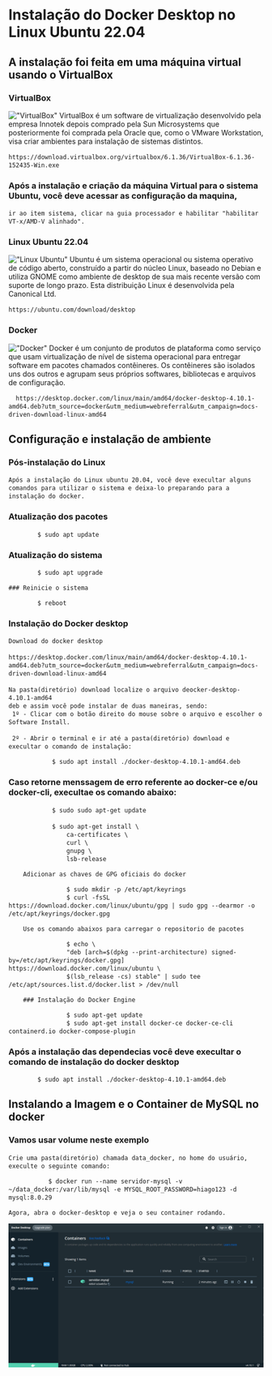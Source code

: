 # Instalação do Docker Desktop no Linux Ubuntu 22.04
## A instalação foi feita em uma máquina virtual usando o VirtualBox
### VirtualBox
!["VirtualBox"](https://www.megaleechers.com/storage/Oracle-VM-VirtualBox-Icon.png)
    VirtualBox é um software de virtualização desenvolvido pela empresa Innotek depois comprado pela Sun Microsystems 
    que posteriormente foi comprada pela Oracle que, como o VMware Workstation, visa criar ambientes para instalação 
    de sistemas distintos. 

    https://download.virtualbox.org/virtualbox/6.1.36/VirtualBox-6.1.36-152435-Win.exe

 ### Após a instalação e criação da máquina Virtual para o sistema Ubuntu,  você deve acessar as configuração da maquina,
    ir ao item sistema, clicar na guia processador e habilitar "habilitar VT-x/AMD-V alinhado".

### Linux Ubuntu 22.04
!["Linux Ubuntu"](https://iconarchive.com/download/i98405/dakirby309/simply-styled/OS-Ubuntu.ico)
    Ubuntu é um sistema operacional ou sistema operativo de código aberto, construído a partir do núcleo Linux, baseado no Debian 
    e utiliza GNOME como ambiente de desktop de sua mais recente versão com suporte de longo prazo. 
    Esta distribuição Linux é desenvolvida pela Canonical Ltd. 

    https://ubuntu.com/download/desktop

### Docker
!["Docker"](https://res.cloudinary.com/crunchbase-production/image/upload/c_lpad,h_256,w_256,f_auto,q_auto:eco,dpr_1/ywjqppks5ffcnbfjuttq)
      Docker é um conjunto de produtos de plataforma como serviço que usam virtualização de nível de sistema 
    operacional para entregar software em pacotes chamados contêineres. 
      Os contêineres são isolados uns dos outros e agrupam seus próprios softwares, bibliotecas e arquivos de configuração.
      
      https://desktop.docker.com/linux/main/amd64/docker-desktop-4.10.1-amd64.deb?utm_source=docker&utm_medium=webreferral&utm_campaign=docs-driven-download-linux-amd64

## Configuração e instalação de ambiente

### Pós-instalação do Linux 
    Após a instalação do Linux ubuntu 20.04, você deve execultar alguns comandos para utilizar o sistema e deixa-lo preparando para a instalação do docker.

### Atualização dos pacotes
```console
        $ sudo apt update
```

 ### Atualização do sistema
```console
        $ sudo apt upgrade
```

    ### Reinicie o sistema
```console
        $ reboot
```
### Instalação do Docker desktop 

    Download do docker desktop

    https://desktop.docker.com/linux/main/amd64/docker-desktop-4.10.1-amd64.deb?utm_source=docker&utm_medium=webreferral&utm_campaign=docs-driven-download-linux-amd64

    Na pasta(diretório) download localize o arquivo deocker-desktop-4.10.1-amd64
    deb e assim você pode instalar de duas maneiras, sendo:
     1º - Clicar com o botão direito do mouse sobre o arquivo e escolher o Software Install.

     2º - Abrir o terminal e ir até a pasta(diretório) download e execultar o comando de instalação:
```console
            $ sudo apt install ./docker-desktop-4.10.1-amd64.deb
```
### Caso retorne menssagem de erro referente ao docker-ce e/ou docker-cli, execultae os comando abaixo:
```console
            $ sudo sudo apt-get update

            $ sudo apt-get install \
                ca-certificates \
                curl \
                gnupg \
                lsb-release
```
        Adicionar as chaves de GPG oficiais do docker
```console
                $ sudo mkdir -p /etc/apt/keyrings
                $ curl -fsSL https://download.docker.com/linux/ubuntu/gpg | sudo gpg --dearmor -o /etc/apt/keyrings/docker.gpg
```
        Use os comando abaixos para carregar o repositorio de pacotes
```console
                $ echo \
                "deb [arch=$(dpkg --print-architecture) signed-by=/etc/apt/keyrings/docker.gpg] https://download.docker.com/linux/ubuntu \
                $(lsb_release -cs) stable" | sudo tee /etc/apt/sources.list.d/docker.list > /dev/null
```
        ### Instalação do Docker Engine
```console
                $ sudo apt-get update
                $ sudo apt-get install docker-ce docker-ce-cli containerd.io docker-compose-plugin
```
### Após a instalação das dependecias você deve execultar o comando de instalação do docker desktop
```console
        $ sudo apt install ./docker-desktop-4.10.1-amd64.deb
```
## Instalando a Imagem e o Container de MySQL no docker
### Vamos usar volume neste exemplo
    Crie uma pasta(diretório) chamada data_docker, no home do usuário, execulte o seguinte comando:
```console
           $ docker run --name servidor-mysql -v ~/data_docker:/var/lib/mysql -e MYSQL_ROOT_PASSWORD=hiago123 -d mysql:8.0.29
```
    Agora, abra o docker-desktop e veja o seu container rodando.

<div align="center">
<img src="dockerdesktop.png" width="650" heigth="350"/>
</div>
